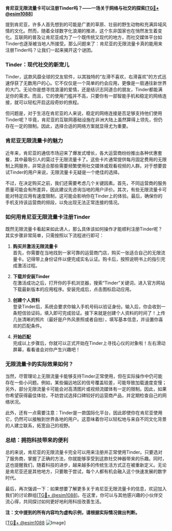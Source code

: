 **肯尼亚无限流量卡可以注册Tinder吗？——一场关于网络与社交的探索[[TG💪+ @esim1088](https://t.me/s/esim1088)]**

提到肯尼亚，许多人首先想到的可能是广袤的草原、壮丽的野生动物和充满异域风情的文化。然而，随着全球数字化浪潮的推进，这个东非国家也在悄然发生着变化。互联网的普及让肯尼亚成为了一个既传统又现代的地方，而社交媒体平台如Tinder也逐渐被当地人所接受。那么问题来了：肯尼亚的无限流量卡真的能用来注册Tinder吗？让我们一起来揭开这个谜团。

### **Tinder：现代社交的新宠儿**

Tinder，这款风靡全球的交友软件，以其独特的“左滑不喜欢，右滑喜欢”的方式迅速俘获了无数用户的心。它不仅仅是一个简单的约会应用，更像是一扇通往新世界的大门。无论你是想寻找浪漫的爱情，还是结识志同道合的朋友，Tinder都能满足你的需求。而且，它的使用门槛并不高，只要你有一部智能手机和稳定的网络连接，就可以轻松开启这段奇妙的旅程。

但问题是，对于生活在肯尼亚的人来说，稳定的网络连接是否足够支持他们使用Tinder呢？毕竟，肯尼亚的互联网基础设施在非洲大陆上虽然算得上领先，但仍存在一定的限制。因此，选择合适的网络方案就显得尤为重要。

### **肯尼亚无限流量卡的魅力**

近年来，肯尼亚的通信市场迎来了爆发式增长，各大运营商纷纷推出各种优惠套餐，其中最吸引人的莫过于无限流量卡了。这些卡片通常提供每月固定费用的无限制上网服务，非常适合那些需要频繁使用社交媒体或观看视频的人群。对于想要尝试Tinder的用户来说，无限流量卡无疑是一个绝佳的选择。

不过，在决定购买之前，我们还需要考虑几个关键因素。首先，不同运营商的服务质量可能会有所差异，因此建议先咨询当地的用户评价。其次，有些无限流量卡可能对特定应用有速度限制，这可能会影响你在Tinder上的体验。最后，确保你的手机支持该运营商的频段，以免出现无法正常连接的情况。

### **如何用肯尼亚无限流量卡注册Tinder**

既然无限流量卡看起来如此诱人，那么具体该如何操作才能顺利注册Tinder呢？其实步骤非常简单，只需按照以下流程进行即可：

1. **购买并激活无限流量卡**  
   首先，你需要在当地找到一家可靠的运营商门店，购买一张适合自己的无限流量卡。记得带上身份证件以便完成实名认证。购卡后，按照说明书上的指引完成激活过程。

2. **下载并安装Tinder**  
   在激活成功之后，打开你的手机浏览器，搜索“Tinder”关键词，进入官方网站下载最新版本的应用程序。安装完成后，点击图标启动应用。

3. **创建个人资料**  
   登录Tinder后，系统会要求你输入手机号码以验证身份。输入后，你会收到一条短信验证码，填入即可完成验证。接下来就是创建个人资料的时间了！上传几张清晰的照片（最好是户外风景照或者自拍），填写基本信息，并设置你喜欢的匹配条件。

4. **开始匹配**  
   完成以上步骤后，你就可以正式开始在Tinder上寻找心仪的对象啦！左右滑动屏幕，看看谁会对你产生兴趣吧！

### **无限流量卡的实际效果如何？**

当然，尽管理论上无限流量卡能够支持Tinder正常使用，但在实际操作中仍可能存在一些小问题。例如，某些偏远地区的信号覆盖较差，可能导致加载速度变慢；另外，部分无限流量卡可能会对高清图片或视频流媒体有一定的限制。因此，如果你希望获得最佳体验，不妨尝试选择口碑较好的运营商产品，并定期检查自己的网络状况。

此外，还有一点需要注意：Tinder是一款国际化平台，因此即使你在肯尼亚使用它，仍然可以接触到世界各地的用户。这意味着你可以轻松地与来自不同文化背景的人建立联系，拓宽自己的视野。

### **总结：拥抱科技带来的便利**

总的来说，肯尼亚的无限流量卡完全可以用来注册并正常使用Tinder。只要选对了服务商，掌握了正确的方法，你就能够享受到这款社交神器带来的乐趣。同时，这也提醒我们，随着科技的进步，越来越多的传统生活方式正在被重新定义。无论是肯尼亚还是其他地方，只要敢于尝试，每个人都有机会融入这个快速发展的数字时代。

最后，再次强调一下：如果想要了解更多关于肯尼亚无限流量卡的信息，欢迎加入我们的讨论群组[[TG💪+ @esim1088](https://t.me/s/esim1088)]。在这里，你可以与其他感兴趣的小伙伴交流心得，共同探讨如何更好地利用科技改善生活。

**注：文中提到的所有内容均为虚构示例，请根据实际情况做出判断。**

[[TG💪+ @esim1088](https://t.me/s/esim1088) ![Image](https://i.postimg.cc/4NQfJmqS/Snipaste-2025-05-13-00-14-12.png)]